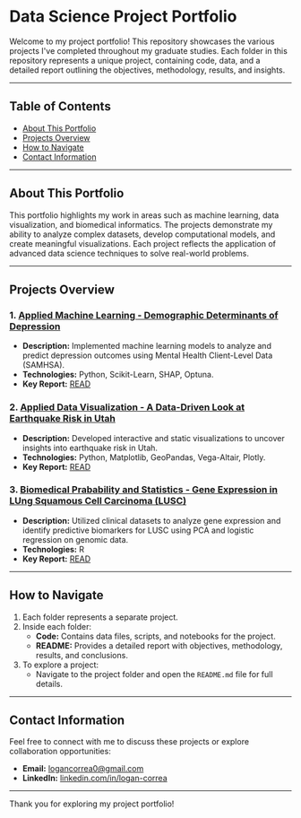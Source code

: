 # Data Science Project Portfolio

Welcome to my project portfolio! This repository showcases the various projects I've completed throughout my graduate studies. Each folder in this repository represents a unique project, containing code, data, and a detailed report outlining the objectives, methodology, results, and insights.

---

## Table of Contents

- [About This Portfolio](#about-this-portfolio)
- [Projects Overview](#projects-overview)
- [How to Navigate](#how-to-navigate)
- [Contact Information](#contact-information)

---

## About This Portfolio

This portfolio highlights my work in areas such as machine learning, data visualization, and biomedical informatics. The projects demonstrate my ability to analyze complex datasets, develop computational models, and create meaningful visualizations. Each project reflects the application of advanced data science techniques to solve real-world problems.

---

## Projects Overview

### 1. [Applied Machine Learning - Demographic Determinants of Depression](./Applied%20Machine%20Learning)
   - **Description:** Implemented machine learning models to analyze and predict depression outcomes using Mental Health Client-Level Data (SAMHSA).
   - **Technologies:** Python, Scikit-Learn, SHAP, Optuna.
   - **Key Report:** [READ](./Applied%20Machine%20Learning/README.md)

### 2. [Applied Data Visualization - A Data-Driven Look at Earthquake Risk in Utah](./Data%20Visualization)
   - **Description:** Developed interactive and static visualizations to uncover insights into earthquake risk in Utah.
   - **Technologies:** Python, Matplotlib, GeoPandas, Vega-Altair, Plotly.
   - **Key Report:** [READ](./Data%20Visualization/README.md)

### 3. [Biomedical Prabability and Statistics - Gene Expression in LUng Squamous Cell Carcinoma (LUSC)](./Biomedical%20Informatics)
   - **Description:** Utilized clinical datasets to analyze gene expression and identify predictive biomarkers for LUSC using PCA and logistic regression on genomic data.
   - **Technologies:** R
   - **Key Report:** [READ](./Biomedical%20Prabability%20and%20Statistics/README.md)

---

## How to Navigate

1. Each folder represents a separate project.
2. Inside each folder:
   - **Code:** Contains data files, scripts, and notebooks for the project.
   - **README:** Provides a detailed report with objectives, methodology, results, and conclusions.
3. To explore a project:
   - Navigate to the project folder and open the `README.md` file for full details.

---

## Contact Information

Feel free to connect with me to discuss these projects or explore collaboration opportunities:

- **Email:** [logancorrea0@gmail.com](mailto:logancorrea0@gmail.com)
- **LinkedIn:** [linkedin.com/in/logan-correa]([https://linkedin.com/in/your-profile](https://www.linkedin.com/in/logan-correa/))

---

Thank you for exploring my project portfolio!
